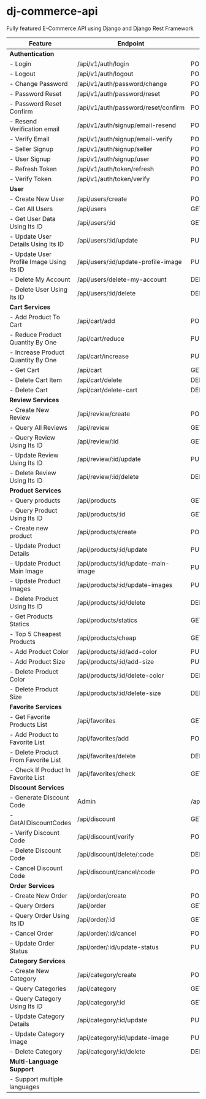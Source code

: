 # dj-commerce-api
Fully featured E-Commerce API using Django and Django Rest Framework


| Feature                                  | Endpoint                            | Methods                 | Permission        | Implemented |
| ---------------------------------------- | ----------------------------------- | ----------------------- | ----------------- | ----------- |
| **Authentication**                       |                                     |                         |                   |             |
| - Login                                  | /api/v1/auth/login                  | POST                    | Public            | &#9989;     |
| - Logout                                 | /api/v1/auth/logout                 | POST                    | Public            | &#9989;     |
| - Change Password                        | /api/v1/auth/password/change        | POST                    | Authenticated     | &#9989;     |
| - Password Reset                         | /api/v1/auth/password/reset         | POST                    | Public            | &#9989;     |
| - Password Reset Confirm                 | /api/v1/auth/password/reset/confirm | POST                    | Public            | &#9989;     |
| - Resend Verification email              | /api/v1/auth/signup/email-resend    | POST                    | Public            | &#9989;     |
| - Verify Email                           | /api/v1/auth/signup/email-verify    | POST                    | Public            | &#9989;     |
| - Seller Signup                          | /api/v1/auth/signup/seller          | POST                    | Public            | &#9989;     |
| - User Signup                            | /api/v1/auth/signup/user            | POST                    | Public            | &#9989;     |
| - Refresh Token                          | /api/v1/auth/token/refresh          | POST                    | Public            | &#9989;     |
| - Verify Token                           | /api/v1/auth/token/verify           | POST                    | Public            | &#9989;     |
| **User**                                 |                                     |                         |                   |             |
| - Create New User                        | /api/users/create                   | POST                    | Admin             | &#10060;    |
| - Get All Users                          | /api/users                          | GET                     | Public            | &#10060;    |
| - Get User Data Using Its ID             | /api/users/:id                      | GET                     | Public            | &#10060;    |
| - Update User Details Using Its ID       | /api/users/:id/update               | PUT                     | User              | &#10060;    |
| - Update User Profile Image Using Its ID | /api/users/:id/update-profile-image | PUT                     | User              | &#10060;    |
| - Delete My Account                      | /api/users/delete-my-account        | DELETE                  | User              | &#10060;    |
| - Delete User Using Its ID               | /api/users/:id/delete               | DELETE                  | Admin             | &#10060;    |
| **Cart Services**                        |                                     |                         |                   |             |
| - Add Product To Cart                    | /api/cart/add                       | POST                    | User              | &#10060;    |
| - Reduce Product Quantity By One         | /api/cart/reduce                    | PUT                     | User              | &#10060;    |
| - Increase Product Quantity By One       | /api/cart/increase                  | PUT                     | User              | &#10060;    |
| - Get Cart                               | /api/cart                           | GET                     | User              | &#10060;    |
| - Delete Cart Item                       | /api/cart/delete                    | DELETE                  | User              | &#10060;    |
| - Delete Cart                            | /api/cart/delete-cart               | DELETE                  | User              | &#10060;    |
| **Review Services**                      |                                     |                         |                   |             |
| - Create New Review                      | /api/review/create                  | POST                    | User              | &#10060;    |
| - Query All Reviews                      | /api/review                         | GET                     | Public            | &#10060;    |
| - Query Review Using Its ID              | /api/review/:id                     | GET                     | Public            | &#10060;    |
| - Update Review Using Its ID             | /api/review/:id/update              | PUT                     | User              | &#10060;    |
| - Delete Review Using Its ID             | /api/review/:id/delete              | DELETE                  | User              | &#10060;    |
| **Product Services**                     |                                     |                         |                   |             |
| - Query products                         | /api/products                       | GET                     | Public            | &#10060;    |
| - Query Product Using Its ID             | /api/products/:id                   | GET                     | Public            | &#10060;    |
| - Create new product                     | /api/products/create                | POST                    | Seller            | &#10060;    |
| - Update Product Details                 | /api/products/:id/update            | PUT                     | Seller            | &#10060;    |
| - Update Product Main Image              | /api/products/:id/update-main-image | PUT                     | Seller            | &#10060;    |
| - Update Product Images                  | /api/products/:id/update-images     | PUT                     | Seller            | &#10060;    |
| - Delete Product Using Its ID            | /api/products/:id/delete            | DELETE                  | User              | &#10060;    |
| - Get Products Statics                   | /api/products/statics               | GET                     | Admin             | &#10060;    |
| - Top 5 Cheapest Products                | /api/products/cheap                 | GET                     | Public            | &#10060;    |
| - Add Product Color                      | /api/products/:id/add-color         | PUT                     | Seller            | &#10060;    |
| - Add Product Size                       | /api/products/:id/add-size          | PUT                     | Seller            | &#10060;    |
| - Delete Product Color                   | /api/products/:id/delete-color      | DELETE                  | Seller            | &#10060;    |
| - Delete Product Size                    | /api/products/:id/delete-size       | DELETE                  | Seller            | &#10060;    |
| **Favorite Services**                    |                                     |                         |                   |             |
| - Get Favorite Products List             | /api/favorites                      | GET                     | User              | &#10060;    |
| - Add Product to Favorite List           | /api/favorites/add                  | POST                    | User              | &#10060;    |
| - Delete Product From Favorite List      | /api/favorites/delete               | DELETE                  | User              | &#10060;    |
| - Check If Product In Favorite List      | /api/favorites/check                | GET                     | User              | &#10060;    |
| **Discount Services**                    |                                     |                         |                   |             |
| - Generate Discount Code                 | Admin                               | /api/discounts/generate | POST              | &#10060;    |
| - GetAllDiscountCodes                    | /api/discount                       | GET                     | Admin             | &#10060;    |
| - Verify Discount Code                   | /api/discount/verify                | POST                    | User              | &#10060;    |
| - Delete Discount Code                   | /api/discount/delete/:code          | DELETE                  | Admin             | &#10060;    |
| - Cancel Discount Code                   | /api/discount/cancel/:code          | POST                    | User              | &#10060;    |
| **Order Services**                       |                                     |                         |                   |             |
| - Create New Order                       | /api/order/create                   | POST                    | User              | &#10060;    |
| - Query Orders                           | /api/order                          | GET                     | User              | &#10060;    |
| - Query Order Using Its ID               | /api/order/:id                      | GET                     | User              | &#10060;    |
| - Cancel Order                           | /api/order/:id/cancel               | POST                    | User              | &#10060;    |
| - Update Order Status                    | /api/order/:id/update-status        | PUT                     | Admin             | &#10060;    |
| **Category Services**                    |                                     |                         |                   |             |
| - Create New Category                    | /api/category/create                | POST                    | User/Seller/Admin | &#10060;    |
| - Query Categories                       | /api/category                       | GET                     | Public            | &#10060;    |
| - Query Category Using Its ID            | /api/category/:id                   | GET                     | Public            | &#10060;    |
| - Update Category Details                | /api/category/:id/update            | PUT                     | Seller/Admin      | &#10060;    |
| - Update Category Image                  | /api/category/:id/update-image      | PUT                     | Seller/Admin      | &#10060;    |
| - Delete Category                        | /api/category/:id/delete            | DELETE                  | Admin             | &#10060;    |
| **Multi-Language Support**               |                                     |                         |                   |             |
| - Support multiple languages             |                                     |                         |                   | &#10060;    |